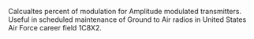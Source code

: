 Calcualtes percent of modulation for Amplitude modulated transmitters. Useful in scheduled maintenance of Ground to Air radios
in United States Air Force career field 1C8X2.
